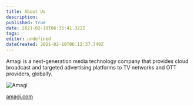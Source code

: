 ```yaml
---
title: About Us
description: 
published: true
date: 2021-02-18T06:35:41.322Z
tags: 
editor: undefined
dateCreated: 2021-02-18T06:12:37.749Z
---
```


Amagi is a next-generation media technology company that provides cloud broadcast and targeted advertising platforms to TV networks and OTT providers, globally.

![Amagi](https://vinod-amagi.github.io/amgdoc/amagi-blue.jpeg)

[amagi.com](https://www.amagi.com/)


[amagi-organization]: https://www.amagi.com/
